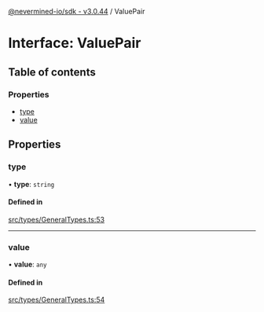 [@nevermined-io/sdk - v3.0.44](../code-reference.md) / ValuePair

# Interface: ValuePair

## Table of contents

### Properties

- [type](ValuePair.md#type)
- [value](ValuePair.md#value)

## Properties

### type

• **type**: `string`

#### Defined in

[src/types/GeneralTypes.ts:53](https://github.com/nevermined-io/sdk-js/blob/1f765603c75b92c5d8798f51b63641eb0639883b/src/types/GeneralTypes.ts#L53)

---

### value

• **value**: `any`

#### Defined in

[src/types/GeneralTypes.ts:54](https://github.com/nevermined-io/sdk-js/blob/1f765603c75b92c5d8798f51b63641eb0639883b/src/types/GeneralTypes.ts#L54)
